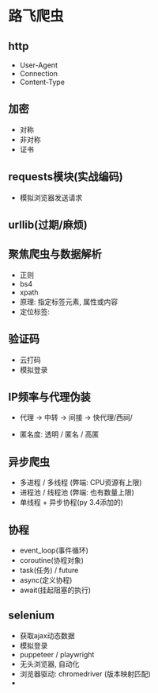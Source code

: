 # 路飞爬虫

## http

- User-Agent
- Connection
- Content-Type

## 加密

- 对称
- 非对称
- 证书

## requests模块(实战编码)

- 模拟浏览器发送请求

## urllib(过期/麻烦)

## 聚焦爬虫与数据解析

- 正则
- bs4
- xpath
- 原理: 指定标签元素, 属性或内容
- 定位标签:

## 验证码

- 云打码
- 模拟登录

## IP频率与代理伪装

- 代理 -> 中转 -> 间接 -> 快代理/西祠/

- 匿名度: 透明 / 匿名 / 高匿

## 异步爬虫

- 多进程 / 多线程  (弊端: CPU资源有上限)
- 进程池 / 线程池  (弊端: 也有数量上限)
- 单线程 + 异步协程(py 3.4添加的)

## 协程

- event_loop(事件循环)
- coroutine(协程对象)
- task(任务) / future
- async(定义协程)
- await(挂起阻塞的执行)

## selenium

- 获取ajax动态数据
- 模拟登录
- puppeteer / playwright
- 无头浏览器, 自动化
- 浏览器驱动: chromedriver (版本映射匹配)
- 